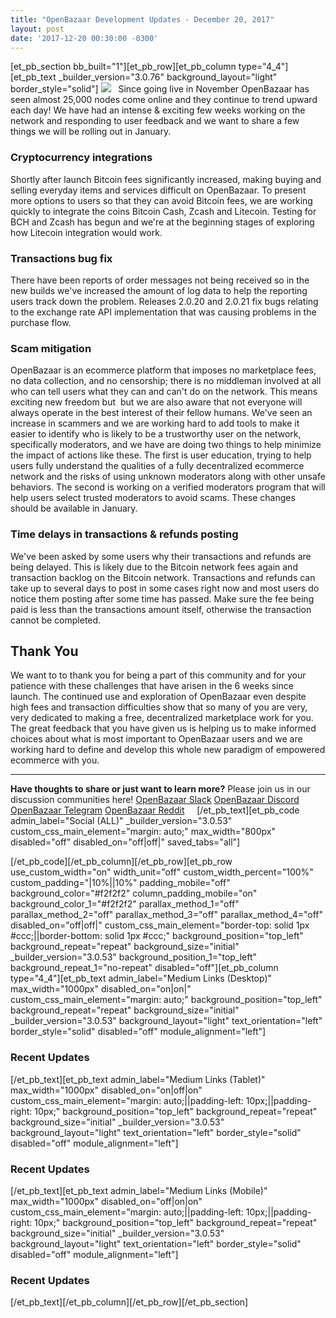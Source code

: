 ```yaml
---
title: "OpenBazaar Development Updates - December 20, 2017" 
layout: post
date: '2017-12-20 00:30:00 -0300'
---
```

        
\[et\_pb\_section bb\_built="1"\]\[et\_pb\_row\]\[et\_pb\_column type="4\_4"\]\[et\_pb\_text \_builder\_version="3.0.76" background\_layout="light" border\_style="solid"\] ![](https://www.openbazaar.org/wp-content/uploads/2017/12/OpenBazaar-Development-Update-20171220-1024x512.png)   Since going live in November OpenBazaar has seen almost 25,000 nodes come online and they continue to trend upward each day! We have had an intense & exciting few weeks working on the network and responding to user feedback and we want to share a few things we will be rolling out in January.

### Cryptocurrency integrations

Shortly after launch Bitcoin fees significantly increased, making buying and selling everyday items and services difficult on OpenBazaar. To present more options to users so that they can avoid Bitcoin fees, we are working quickly to integrate the coins Bitcoin Cash, Zcash and Litecoin. Testing for BCH and Zcash has begun and we're at the beginning stages of exploring how Litecoin integration would work.

### Transactions bug fix

There have been reports of order messages not being received so in the new builds we've increased the amount of log data to help the reporting users track down the problem. Releases 2.0.20 and 2.0.21 fix bugs relating to the exchange rate API implementation that was causing problems in the purchase flow.

### Scam mitigation

OpenBazaar is an ecommerce platform that imposes no marketplace fees, no data collection, and no censorship; there is no middleman involved at all who can tell users what they can and can't do on the network. This means exciting new freedom but  but we are also aware that not everyone will always operate in the best interest of their fellow humans. We've seen an increase in scammers and we are working hard to add tools to make it easier to identify who is likely to be a trustworthy user on the network, specifically moderators, and we have are doing two things to help minimize the impact of actions like these. The first is user education, trying to help users fully understand the qualities of a fully decentralized ecommerce network and the risks of using unknown moderators along with other unsafe behaviors. The second is working on a verified moderators program that will help users select trusted moderators to avoid scams. These changes should be available in January.

### Time delays in transactions & refunds posting

We've been asked by some users why their transactions and refunds are being delayed. This is likely due to the Bitcoin network fees again and transaction backlog on the Bitcoin network. Transactions and refunds can take up to several days to post in some cases right now and most users do notice them posting after some time has passed. Make sure the fee being paid is less than the transactions amount itself, otherwise the transaction cannot be completed.

Thank You
---------

We want to to thank you for being a part of this community and for your patience with these challenges that have arisen in the 6 weeks since launch. The continued use and exploration of OpenBazaar even despite high fees and transaction difficulties show that so many of you are very, very dedicated to making a free, decentralized marketplace work for you. The great feedback that you have given us is helping us to make informed choices about what is most important to OpenBazaar users and we are working hard to define and develop this whole new paradigm of empowered ecommerce with you.  

* * *

**Have thoughts to share or just want to learn more?** Please join us in our discussion communities here! [OpenBazaar Slack](https://openbazaar.org/slack) [OpenBazaar Discord](https://discord.gg/0aeeKzHlQ0EfTeuj) [OpenBazaar Telegram](https://t.me/OpenBazaarGroup) [OpenBazaar Reddit](https://reddit.com/r/openbazaar)     \[/et\_pb\_text\]\[et\_pb\_code admin\_label="Social (ALL)" \_builder\_version="3.0.53" custom\_css\_main\_element="margin: auto;" max\_width="800px" disabled="off" disabled\_on="off|off|" saved\_tabs="all"\]<div width="100%" style="margin: 0 auto !important;"><!-- \[et\_pb\_line\_break\_holder\] --><!-- \[et\_pb\_line\_break\_holder\] --><div class="a2a\_kit a2a\_kit\_size\_32 a2a\_default\_style"><!-- \[et\_pb\_line\_break\_holder\] --> <a class="a2a\_button\_tumblr"></a><!-- \[et\_pb\_line\_break\_holder\] --> <a class="a2a\_button\_facebook"></a><!-- \[et\_pb\_line\_break\_holder\] --> <a class="a2a\_button\_twitter"></a><!-- \[et\_pb\_line\_break\_holder\] --> <a class="a2a\_dd" href="https://www.addtoany.com/share"></a><!-- \[et\_pb\_line\_break\_holder\] --></div><!-- \[et\_pb\_line\_break\_holder\] --><!-- \[et\_pb\_line\_break\_holder\] --><script async src="https://static.addtoany.com/menu/page.js"></script><!-- \[et\_pb\_line\_break\_holder\] --><!-- \[et\_pb\_line\_break\_holder\] --></div>\[/et\_pb\_code\]\[/et\_pb\_column\]\[/et\_pb\_row\]\[et\_pb\_row use\_custom\_width="on" width\_unit="off" custom\_width\_percent="100%" custom\_padding="|10%||10%" padding\_mobile="off" background\_color="#f2f2f2" column\_padding\_mobile="on" background\_color\_1="#f2f2f2" parallax\_method\_1="off" parallax\_method\_2="off" parallax\_method\_3="off" parallax\_method\_4="off" disabled\_on="off|off|" custom\_css\_main\_element="border-top: solid 1px #ccc;||border-bottom: solid 1px #ccc;" background\_position="top\_left" background\_repeat="repeat" background\_size="initial" \_builder\_version="3.0.53" background\_position\_1="top\_left" background\_repeat\_1="no-repeat" disabled="off"\]\[et\_pb\_column type="4\_4"\]\[et\_pb\_text admin\_label="Medium Links (Desktop)" max\_width="1000px" disabled\_on="on|on|" custom\_css\_main\_element="margin: auto;" background\_position="top\_left" background\_repeat="repeat" background\_size="initial" \_builder\_version="3.0.53" background\_layout="light" text\_orientation="left" border\_style="solid" disabled="off" module\_alignment="left"\]

### Recent Updates

\[/et\_pb\_text\]\[et\_pb\_text admin\_label="Medium Links (Tablet)" max\_width="1000px" disabled\_on="on|off|on" custom\_css\_main\_element="margin: auto;||padding-left: 10px;||padding-right: 10px;" background\_position="top\_left" background\_repeat="repeat" background\_size="initial" \_builder\_version="3.0.53" background\_layout="light" text\_orientation="left" border\_style="solid" disabled="off" module\_alignment="left"\]

### Recent Updates

\[/et\_pb\_text\]\[et\_pb\_text admin\_label="Medium Links (Mobile)" max\_width="1000px" disabled\_on="off|on|on" custom\_css\_main\_element="margin: auto;||padding-left: 10px;||padding-right: 10px;" background\_position="top\_left" background\_repeat="repeat" background\_size="initial" \_builder\_version="3.0.53" background\_layout="light" text\_orientation="left" border\_style="solid" disabled="off" module\_alignment="left"\]

### Recent Updates

\[/et\_pb\_text\]\[/et\_pb\_column\]\[/et\_pb\_row\]\[/et\_pb\_section\]